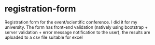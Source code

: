 # registration-form
Registration form for the event/scientific conference. I did it for my university. The form has front-end validation (natively using bootstrap + server validation + error message notification to the user), the results are uploaded to a csv file suitable for excel

